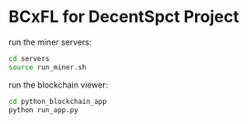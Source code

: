 # BCxFL for DecentSpct Project

run the miner servers:
```sh
cd servers
source run_miner.sh
```

run the blockchain viewer:
```sh
cd python_blockchain_app
python run_app.py
```